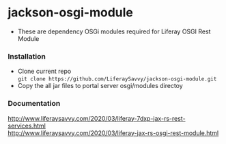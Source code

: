 # jackson-osgi-module
* These are dependency OSGi modules required for Liferay OSGI Rest Module
### Installation
* Clone current repo  
`git clone https://github.com/LiferaySavvy/jackson-osgi-module.git` 
* Copy the all jar files to portal server osgi/modules directoy 
### Documentation 
http://www.liferaysavvy.com/2020/03/liferay-7dxp-jax-rs-rest-services.html  
http://www.liferaysavvy.com/2020/03/liferay-jax-rs-osgi-rest-module.html  
